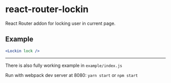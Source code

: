 # react-router-lockin

React Router addon for locking user in current page.

## Example
```jsx
<Lockin lock />
```

---

There is also fully working example in `example/index.js`

Run with webpack dev server at 8080: `yarn start` or `npm start`

